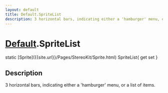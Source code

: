 ```yaml
---
layout: default
title: Default.SpriteList
description: 3 horizontal bars, indicating either a 'hamburger' menu, or a list of items.
---
```

# [Default]({{site.url}}/Pages/StereoKit/Default.html).SpriteList

<div class='signature' markdown='1'>
static [Sprite]({{site.url}}/Pages/StereoKit/Sprite.html) SpriteList{ get set }
</div>

## Description
3 horizontal bars, indicating either a 'hamburger' menu,
or a list of items.

